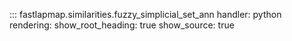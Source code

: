 ::: fastlapmap.similarities.fuzzy_simplicial_set_ann
    handler: python
    rendering:
      show_root_heading: true
      show_source: true
